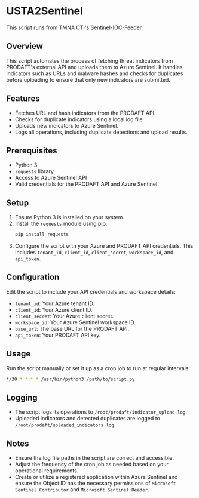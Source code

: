 # USTA2Sentinel
This script runs from TMNA CTI's Sentinel-IOC-Feeder.

## Overview
This script automates the process of fetching threat indicators from PRODAFT's external API and uploads them to Azure Sentinel. It handles indicators such as URLs and malware hashes and checks for duplicates before uploading to ensure that only new indicators are submitted.

## Features
- Fetches URL and hash indicators from the PRODAFT API.
- Checks for duplicate indicators using a local log file.
- Uploads new indicators to Azure Sentinel.
- Logs all operations, including duplicate detections and upload results.

## Prerequisites
- Python 3
- `requests` library
- Access to Azure Sentinel API
- Valid credentials for the PRODAFT API and Azure Sentinel

## Setup
1. Ensure Python 3 is installed on your system.
2. Install the `requests` module using pip:
   ```bash
   pip install requests
   ```
3. Configure the script with your Azure and PRODAFT API credentials. This includes `tenant_id`, `client_id`, `client_secret`, `workspace_id`, and `api_token`.

## Configuration
Edit the script to include your API credentials and workspace details:
- `tenant_id`: Your Azure tenant ID.
- `client_id`: Your Azure client ID.
- `client_secret`: Your Azure client secret.
- `workspace_id`: Your Azure Sentinel workspace ID.
- `base_url`: The base URL for the PRODAFT API.
- `api_token`: Your PRODAFT API key.

## Usage
Run the script manually or set it up as a cron job to run at regular intervals:
```bash
*/30 * * * * /usr/bin/python3 /path/to/script.py
```

## Logging
- The script logs its operations to `/root/prodaft/indicator_upload.log`.
- Uploaded indicators and detected duplicates are logged to `/root/prodaft/uploaded_indicators.log`.

## Notes
- Ensure the log file paths in the script are correct and accessible.
- Adjust the frequency of the cron job as needed based on your operational requirements.
- Create or utilize a registered application within Azure Sentinel and ensure the Object ID has the necessary permissions of `Microsoft Sentinel Contributor` and `Microsoft Sentinel Reader`.
